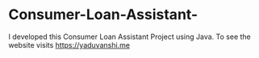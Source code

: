 # Consumer-Loan-Assistant-
I developed this Consumer Loan Assistant Project using Java. To see the website visits https://yaduvanshi.me
